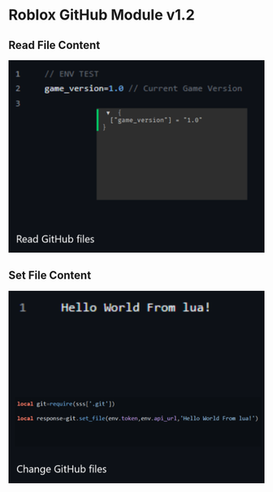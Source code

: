 # Roblox GitHub Module v1.2

## Read File Content
![](assets/img1.png)

## Set File Content
![](assets/img2.png)
